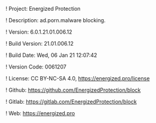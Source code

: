 ! Project: Energized Protection

! Description: ad.porn.malware blocking.

! Version: 6.0.1.21.01.006.12

! Build Version: 21.01.006.12

! Build Date: Wed, 06 Jan 21 12:07:42

! Version Code: 0061207

! License: CC BY-NC-SA 4.0, https://energized.pro/license

! Github: https://github.com/EnergizedProtection/block

! Gitlab: https://gitlab.com/EnergizedProtection/block


! Web: https://energized.pro
